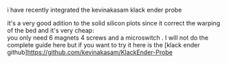 i have recently integrated the kevinakasam klack ender probe 

it's a very good adition to the solid silicon plots since it correct the warping of the bed and it's very cheap:  
you only need 6 magnets 4 screws and a microswitch .
I will not do the complete guide here but if you want to try it here is the [klack ender github]https://github.com/kevinakasam/KlackEnder-Probe
